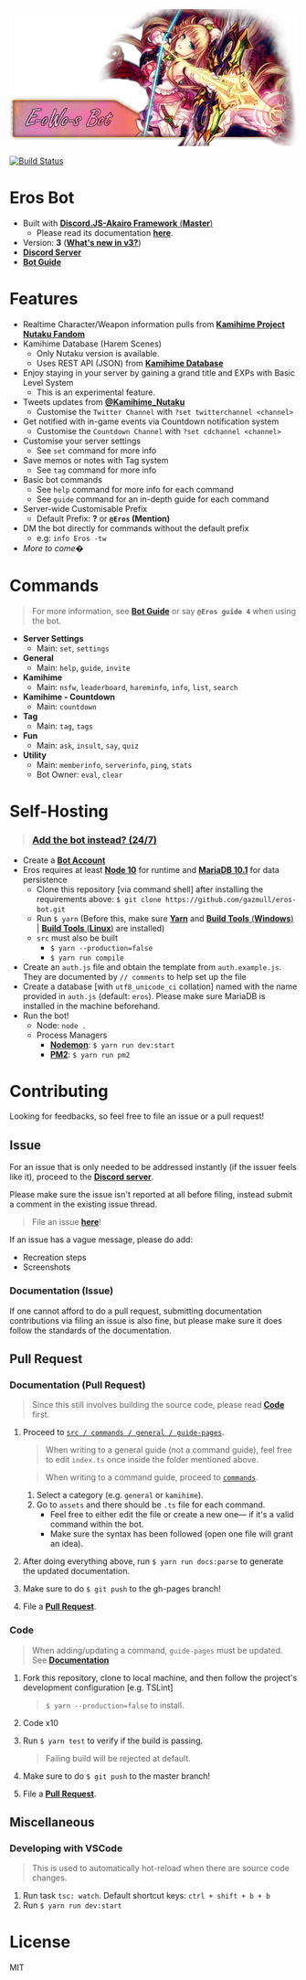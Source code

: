 ![Click the image to proceed to the invite URL](.gitbook/assets/ersu.webp)

[![Build Status](https://travis-ci.org/gazmull/eros-bot.svg?branch=master)](https://travis-ci.org/gazmull/eros-bot)
# Eros Bot
- Built with [**Discord.JS-Akairo Framework** (**Master**)](https://github.com/1computer1/discord-akairo)
    - Please read its documentation [**here**](https://1computer1.github.io/discord-akairo/master).
- Version: **3** ([**What's new in v3?**](/CHANGELOG.md#3.0.0))
- [**Discord Server**](http://thegzm.space)
- [**Bot Guide**](https://docs.thegzm.space/eros-bot)

# Features
- Realtime Character/Weapon information pulls from [**Kamihime Project Nutaku Fandom**](https://kamihime-project.fandom.com)
- Kamihime Database (Harem Scenes)
    - Only Nutaku version is available.
    - Uses REST API (JSON) from [**Kamihime Database**](https://github.com/gazmull/kamihime-database)
- Enjoy staying in your server by gaining a grand title and EXPs with Basic Level System
    - This is an experimental feature.
- Tweets updates from [**@Kamihime_Nutaku**](https://twitter.com/kamihime_nutaku)
    - Customise the `Twitter Channel` with `?set twitterchannel <channel>`
- Get notified with in-game events via Countdown notification system
    - Customise the `Countdown Channel` with `?set cdchannel <channel>`
- Customise your server settings
    - See `set` command for more info
- Save memos or notes with Tag system
    - See `tag` command for more info
- Basic bot commands
    - See `help` command for more info for each command
    - See `guide` command for an in-depth guide for each command
- Server-wide Customisable Prefix
    - Default Prefix: **?** or **`@Eros` (Mention)**
- DM the bot directly for commands without the default prefix
    - e.g: `info Eros -tw`
- *More to come�*

# Commands
> For more information, see [**Bot Guide**](https://docs.thegzm.space/eros-bot) or say **`@Eros guide 4`** when using the bot.

- **Server Settings**
    - Main: `set`, `settings`
- **General**
    - Main: `help`, `guide`, `invite`
- **Kamihime**
    - Main: `nsfw`, `leaderboard`, `hareminfo`, `info`, `list`, `search`
- **Kamihime - Countdown**
    - Main: `countdown`
- **Tag**
    - Main: `tag`, `tags`
- **Fun**
    - Main: `ask`, `insult`, `say`, `quiz`
- **Utility**
    - Main: `memberinfo`, `serverinfo`, `ping`, `stats`
    - Bot Owner: `eval`, `clear`

# Self-Hosting
> ### [**Add the bot instead? (24/7)**](http://addbot.thegzm.space)

- Create a [**Bot Account**](https://github.com/reactiflux/discord-irc/wiki/Creating-a-discord-bot-&-getting-a-token)
- Eros requires at least [**Node 10**](https://nodejs.org) for runtime and [**MariaDB 10.1**](https://mariadb.org) for data persistence
    - Clone this repository [via command shell] after installing the requirements above: `$ git clone https://github.com/gazmull/eros-bot.git`
    - Run `$ yarn` (Before this, make sure [**Yarn**](https://yarnpkg.com/en/docs/getting-started) and [**Build Tools** (**Windows**)](https://github.com/felixrieseberg/windows-build-tools) | [**Build Tools** (**Linux**)](https://superuser.com/questions/352000/whats-a-good-way-to-install-build-essentials-all-common-useful-commands-on) are installed)
    - `src` must also be built
        - `$ yarn --production=false`
        - `$ yarn run compile`
- Create an `auth.js` file and obtain the template from `auth.example.js`. They are documented by `// comments` to help set up the file
- Create a database [with `utf8_unicode_ci` collation] named with the name provided in `auth.js` (default: `eros`). Please make sure MariaDB is installed in the machine beforehand.
- Run the bot!
    - Node: `node .`
    - Process Managers
        - [**Nodemon**](https://github.com/remy/nodemon): `$ yarn run dev:start`
        - [**PM2**](https://github.com/Unitech/pm2): `$ yarn run pm2`

# Contributing
Looking for feedbacks, so feel free to file an issue or a pull request!

## Issue
For an issue that is only needed to be addressed instantly (if the issuer feels like it), proceed to the [**Discord server**](http://thegzm.space).

Please make sure the issue isn't reported at all before filing, instead submit a comment in the existing issue thread.
> File an issue [**here**](https://github.com/gazmull/eros-bot/issues)!

If an issue has a vague message, please do add:
- Recreation steps
- Screenshots

### Documentation (Issue)
If one cannot afford to do a pull request, submitting documentation contributions via filing an issue is also fine, but please make sure it does follow the standards of the documentation.

## Pull Request

### Documentation (Pull Request)
> Since this still involves building the source code, please read [**Code**](#Code) first.

1. Proceed to [`src / commands / general / guide-pages`](/src/commands/general/guide-pages).
    > When writing to a general guide (not a command guide), feel free to edit `index.ts` once inside the folder mentioned above.

    > When writing to a command guide, proceed to [`commands`](/src/commands/general/guide-pages/commands).

    1. Select a category (e.g. `general` or `kamihime`).
    2. Go to `assets` and there should be `.ts` file for each command.
        - Feel free to either edit the file or create a new one— if it's a valid command within the bot.
        - Make sure the syntax has been followed (open one file will grant an idea).
2. After doing everything above, run `$ yarn run docs:parse` to generate the updated documentation.
3. Make sure to do `$ git push` to the gh-pages branch!
4. File a [**Pull Request**](https://github.com/gazmull/eros-bot/compare/gh-pages).

### Code
> When adding/updating a command, `guide-pages` must be updated. See [**Documentation**](#Documentation-Pull-Request)

1. Fork this repository, clone to local machine, and then follow the project's development configuration [e.g. TSLint]
    > `$ yarn --production=false` to install.

2. Code x10

3. Run `$ yarn test` to verify if the build is passing.
    > Failing build will be rejected at default.

4. Make sure to do `$ git push` to the master branch!
5. File a [**Pull Request**](https://github.com/gazmull/eros-bot/compare).

## Miscellaneous

### Developing with VSCode
> This is used to automatically hot-reload when there are source code changes.

1. Run task `tsc: watch`. Default shortcut keys: `ctrl + shift + b + b`
2. Run `$ yarn run dev:start`

# License
  MIT
